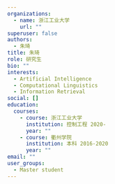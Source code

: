 ```yaml
---
organizations:
  - name: 浙江工业大学
    url: ""
superuser: false
authors:
  - 朱琦
title: 朱琦
role: 研究生
bio: ""
interests:
  - Artificial Intelligence
  - Computational Linguistics
  - Information Retrieval
social: []
education:
  courses:
    - course: 浙江工业大学
      institution: 控制工程 2020-
      year: ""
    - course: 衢州学院
      institution: 本科 2016-2020
      year: ""
email: ""
user_groups:
  - Master student
---
```

